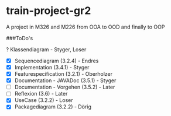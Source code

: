 train-project-gr2
=================

A project in M326 and M226 from OOA to OOD and finally to OOP


###ToDo's

? Klassendiagram - Styger, Loser

- [x] Sequencediagram (3.2.4) - Endres
- [x] Implementation (3.4.1) - Styger
- [x] Featurespecification (3.2.1) - Oberholzer
- [x] Documentation - JAVADoc (3.5.1) - Styger
- [ ] Documentation - Vorgehen (3.5.2) - Later
- [ ] Reflexion (3.6) - Later
- [x] UseCase (3.2.2) - Loser
- [x] Packagediagram (3.2.2) - Dörig
